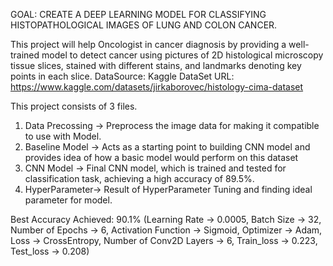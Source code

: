 GOAL: CREATE A DEEP LEARNING MODEL FOR CLASSIFYING HISTOPATHOLOGICAL IMAGES OF LUNG AND COLON CANCER.

This project will help Oncologist in cancer diagnosis by providing a well-trained model to detect cancer using pictures of 2D histological microscopy tissue slices, stained with different stains, and landmarks denoting key points in each slice. 
DataSource: Kaggle
DataSet URL: https://www.kaggle.com/datasets/jirkaborovec/histology-cima-dataset

This project consists of 3 files.
1) Data Precossing -> Preprocess the image data for making it compatible to use with Model.
2) Baseline Model  -> Acts as a starting point to building CNN model and provides idea of how a basic model would perform on this dataset
3) CNN Model -> Final CNN model, which is trained and tested for classification task, achieving a high accuracy of 89.5%.
4) HyperParameter-> Result of HyperParameter Tuning and finding ideal parameter for model.

Best Accuracy Achieved: 90.1% (Learning Rate -> 0.0005, Batch Size -> 32, Number of Epochs -> 6, Activation Function -> Sigmoid, Optimizer -> Adam, Loss -> CrossEntropy, Number of Conv2D Layers -> 6, Train_loss -> 0.223, Test_loss -> 0.208)

